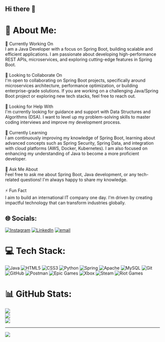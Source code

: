 ## Hi there 👋

# 💫 About Me:
🔭 Currently Working On<br>I am a Java Developer with a focus on Spring Boot, building scalable and efficient applications. I am passionate about developing high-performance REST APIs, microservices, and exploring cutting-edge features in Spring Boot.<br><br>👯 Looking to Collaborate On<br>I'm open to collaborating on Spring Boot projects, specifically around microservices architecture, performance optimization, or building enterprise-grade solutions. If you are working on a challenging Java/Spring Boot project or exploring new tech stacks, feel free to reach out.<br><br>🤝 Looking for Help With<br>I'm currently looking for guidance and support with Data Structures and Algorithms (DSA). I want to level up my problem-solving skills to master coding interviews and improve my development process.<br><br>🌱 Currently Learning<br>I am continuously improving my knowledge of Spring Boot, learning about advanced concepts such as Spring Security, Spring Data, and integration with cloud platforms (AWS, Docker, Kubernetes). I am also focused on enhancing my understanding of Java to become a more proficient developer.<br><br>💬 Ask Me About<br>Feel free to ask me about Spring Boot, Java development, or any tech-related questions! I'm always happy to share my knowledge.<br><br>⚡ Fun Fact<br>I aim to build an international IT company one day. I'm driven by creating impactful technology that can transform industries globally.


## 🌐 Socials:
[![Instagram](https://img.shields.io/badge/Instagram-%23E4405F.svg?logo=Instagram&logoColor=white)](https://instagram.com/_abuzxr11_) [![LinkedIn](https://img.shields.io/badge/LinkedIn-%230077B5.svg?logo=linkedin&logoColor=white)](https://www.linkedin.com/in/abuzar-tajwar-1671b5325/) [![email](https://img.shields.io/badge/Email-D14836?logo=gmail&logoColor=white)](mailto:abuzartajwar14@gmail.com) 

# 💻 Tech Stack:
![Java](https://img.shields.io/badge/java-%23ED8B00.svg?style=for-the-badge&logo=openjdk&logoColor=white) ![HTML5](https://img.shields.io/badge/html5-%23E34F26.svg?style=for-the-badge&logo=html5&logoColor=white) ![CSS3](https://img.shields.io/badge/css3-%231572B6.svg?style=for-the-badge&logo=css3&logoColor=white) ![Python](https://img.shields.io/badge/python-3670A0?style=for-the-badge&logo=python&logoColor=ffdd54) ![Spring](https://img.shields.io/badge/spring-%236DB33F.svg?style=for-the-badge&logo=spring&logoColor=white) ![Apache](https://img.shields.io/badge/apache-%23D42029.svg?style=for-the-badge&logo=apache&logoColor=white) ![MySQL](https://img.shields.io/badge/mysql-4479A1.svg?style=for-the-badge&logo=mysql&logoColor=white) ![Git](https://img.shields.io/badge/git-%23F05033.svg?style=for-the-badge&logo=git&logoColor=white) ![GitHub](https://img.shields.io/badge/github-%23121011.svg?style=for-the-badge&logo=github&logoColor=white) ![Postman](https://img.shields.io/badge/Postman-FF6C37?style=for-the-badge&logo=postman&logoColor=white) ![Epic Games](https://img.shields.io/badge/epicgames-%23313131.svg?style=for-the-badge&logo=epicgames&logoColor=white) ![Xbox](https://img.shields.io/badge/xbox-%23107C10.svg?style=for-the-badge&logo=xbox&logoColor=white) ![Steam](https://img.shields.io/badge/steam-%23000000.svg?style=for-the-badge&logo=steam&logoColor=white) ![Riot Games](https://img.shields.io/badge/riotgames-D32936.svg?style=for-the-badge&logo=riotgames&logoColor=white)
# 📊 GitHub Stats:
![](https://github-readme-stats.vercel.app/api?username=abuuzarr11&theme=dark&hide_border=false&include_all_commits=false&count_private=false)<br/>
![](https://github-readme-streak-stats.herokuapp.com/?user=abuuzarr11&theme=dark&hide_border=false)<br/>
![](https://github-readme-stats.vercel.app/api/top-langs/?username=abuuzarr11&theme=dark&hide_border=false&include_all_commits=false&count_private=false&layout=compact)

---
[![](https://visitcount.itsvg.in/api?id=abuuzarr11&icon=0&color=0)](https://visitcount.itsvg.in)

<!-- Proudly created with GPRM ( https://gprm.itsvg.in ) -->
